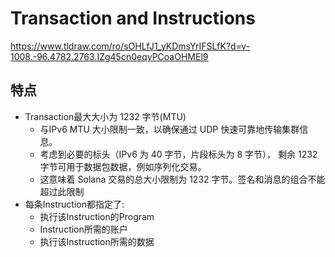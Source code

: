 # Transaction and Instructions

https://www.tldraw.com/ro/sOHLfJ1_yKDmsYrIFSLfK?d=v-1008.-96.4782.2763.IZg45cn0eqyPCoaOHMEl9

## 特点

- Transaction最大大小为 1232 字节(MTU)
  - 与IPv6 MTU 大小限制一致，以确保通过 UDP 快速可靠地传输集群信息。
  - 考虑到必要的标头（IPv6 为 40 字节，片段标头为 8 字节）， 剩余 1232 字节可用于数据包数据，例如序列化交易。
  - 这意味着 Solana 交易的总大小限制为 1232 字节。签名和消息的组合不能超过此限制
- 每条Instruction都指定了:
  - 执行该Instruction的Program
  - Instruction所需的账户
  - 执行该Instruction所需的数据




